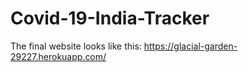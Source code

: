 # Covid-19-India-Tracker
The final website looks like this:
https://glacial-garden-29227.herokuapp.com/
